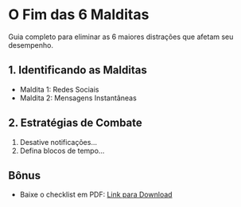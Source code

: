 # O Fim das 6 Malditas

Guia completo para eliminar as 6 maiores distrações que afetam seu desempenho.

## 1. Identificando as Malditas
- Maldita 1: Redes Sociais
- Maldita 2: Mensagens Instantâneas

## 2. Estratégias de Combate
1. Desative notificações...
2. Defina blocos de tempo...

## Bônus
- Baixe o checklist em PDF: [Link para Download](#)
